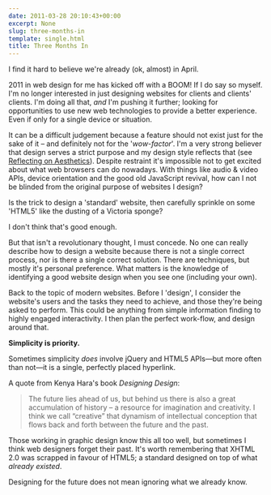 ```yaml
---
date: 2011-03-28 20:10:43+00:00
excerpt: None
slug: three-months-in
template: single.html
title: Three Months In
---
```


I find it hard to believe we're already (ok, almost) in April.

2011 in web design for me has kicked off with a BOOM! If I do say so myself. I'm no longer interested in just designing websites for clients and clients' clients. I'm doing all that, _and_ I'm pushing it further; looking for opportunities to use new web technologies to provide a better experience. Even if only for a single device or situation.

It can be a difficult judgement because a feature should not exist just for the sake of it – and definitely not for the '_wow-factor_'. I'm a very strong believer that design serves a strict purpose and my design style reflects that (see [Reflecting on Aesthetics](http://dbushell.com/2011/01/16/reflecting-on-aesthetics/)). Despite restraint it's impossible not to get excited about what web browsers can do nowadays. With things like audio & video APIs, device orientation and the good old JavaScript revival, how can I not be blinded from the original purpose of websites I design?

Is the trick to design a 'standard' website, then carefully sprinkle on some 'HTML5' like the dusting of a Victoria sponge?

I don't think that's good enough.

But that isn't a revolutionary thought, I must concede. No one can really describe how to design a website because there is not a single correct process, nor is there a single correct solution. There are techniques, but mostly it's personal preference. What matters is the knowledge of identifying a good website design when you see one (including your own).

Back to the topic of modern websites. Before I 'design', I consider the website's users and the tasks they need to achieve, and those they're being asked to perform. This could be anything from simple information finding to highly engaged interactivity. I then plan the perfect work-flow, and design around that.

**Simplicity is priority.**

Sometimes simplicity _does_ involve jQuery and HTML5 APIs—but more often than not—it is a single, perfectly placed hyperlink.

A quote from Kenya Hara's book _Designing Design_:


<blockquote><p>The future lies ahead of us, but behind us there is also a great accumulation of history – a resource for imagination and creativity. I think we call “creative” that dynamism of intellectual conception that flows back and forth between the future and the past.</p></blockquote>


Those working in graphic design know this all too well, but sometimes I think web designers forget their past. It's worth remembering that XHTML 2.0 was scrapped in favour of HTML5; a standard designed on top of what _already existed_.

Designing for the future does not mean ignoring what we already know.
